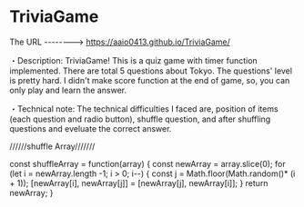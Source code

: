 # TriviaGame
The URL --------> https://aaio0413.github.io/TriviaGame/

・Description: 
TriviaGame! This is a quiz game with timer function implemented. There are total 5 questions about Tokyo. The questions' level is pretty hard. I didn't make score function at the end of game, so, you can only play and learn the answer. 

・Technical note: 
The technical difficulties I faced are, position of items (each question and radio button), shuffle question, and after shuffling questions and eveluate the correct answer.

//////shuffle Array///////

const shuffleArray = function(array) {
    const newArray = array.slice(0);
    for (let i = newArray.length -1; i > 0; i--) {
        const j = Math.floor(Math.random()* (i + 1));
        [newArray[i], newArray[j]] = [newArray[j], newArray[i]];
    }
    return newArray;
}


